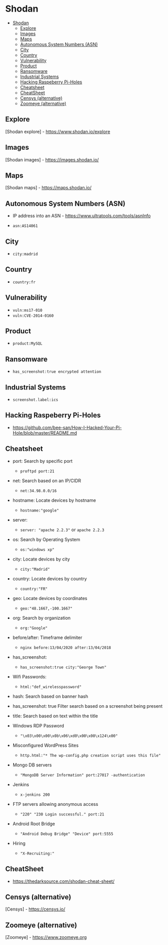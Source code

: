 # Shodan

- [Shodan](#shodan)
  - [Explore](#explore)
  - [Images](#images)
  - [Maps](#maps)
  - [Autonomous System Numbers (ASN)](#autonomous-system-numbers-asn)
  - [City](#city)
  - [Country](#country)
  - [Vulnerability](#vulnerability)
  - [Product](#product)
  - [Ransomware](#ransomware)
  - [Industrial Systems](#industrial-systems)
  - [Hacking Raspeberry Pi-Holes](#hacking-raspeberry-pi-holes)
  - [Cheatsheet](#cheatsheet)
  - [CheatSheet](#cheatsheet-1)
  - [Censys (alternative)](#censys-alternative)
  - [Zoomeye (alternative)](#zoomeye-alternative)

## Explore

[Shodan explore] - <https://www.shodan.io/explore>

## Images

[Shodan images] - <https://images.shodan.io/>

## Maps

[Shodan maps] - <https://maps.shodan.io/>

## Autonomous System Numbers (ASN)

- IP address into an ASN - <https://www.ultratools.com/tools/asnInfo>

- `asn:AS14061`

## City

- `city:madrid`

## Country

- `country:fr`

## Vulnerability

- `vuln:ms17-010`
- `vuln:CVE-2014-0160`

## Product

- `product:MySQL`

## Ransomware

- `has_screenshot:true encrypted attention`

## Industrial Systems

- `screenshot.label:ics`

## Hacking Raspeberry Pi-Holes

- <https://github.com/bee-san/How-I-Hacked-Your-Pi-Hole/blob/master/README.md>

## Cheatsheet

- port: Search by specific port
  - `proftpd port:21`
- net: Search based on an IP/CIDR
  - `net:34.98.0.0/16`
- hostname: Locate devices by hostname
  - `hostname:"google"`
- server:
  - `server: "apache 2.2.3"` or `apache 2.2.3`
- os: Search by Operating System
  - `os:"windows xp"`
- city: Locate devices by city
  - `city:"Madrid"`
- country: Locate devices by country
  - `country:"FR"`
- geo: Locate devices by coordinates
  - `geo:"48.1667,-100.1667"`
- org: Search by organization
  - `org:"Google"`
- before/after: Timeframe delimiter
  - `nginx before:13/04/2020 after:13/04/2018`
- has_screenshot:
  - `has_screenshot:true city:"George Town"`
- Wifi Passwords:
  - `html:"def_wirelesspassword"`
- hash: Search based on banner hash
- has_screenshot: true Filter search based on a screenshot being present
- title: Search based on text within the title

- Windows RDP Password
  - `"\x03\x00\x00\x0b\x06\xd0\x00\x00\x124\x00"`
- Misconfigured WordPress Sites
  - `http.html:"* The wp-config.php creation script uses this file"`
- Mongo DB servers
  - `"MongoDB Server Information" port:27017 -authentication`
- Jenkins
  - `x-jenkins 200`
- FTP servers allowing anonymous access
  - `"220" "230 Login successful." port:21`
- Android Root Bridge
  - `"Android Debug Bridge" "Device" port:5555`
- Hiring
  - `"X-Recruiting:"`

## CheatSheet

- <https://thedarksource.com/shodan-cheat-sheet/>

## Censys (alternative)

[Censys] - <https://censys.io/>

## Zoomeye (alternative)

[Zoomeye] - <https://www.zoomeye.org>
